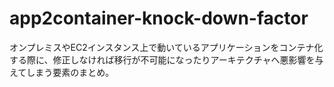 # app2container-knock-down-factor
オンプレミスやEC2インスタンス上で動いているアプリケーションをコンテナ化する際に、修正しなければ移行が不可能になったりアーキテクチャへ悪影響を与えてしまう要素のまとめ。
